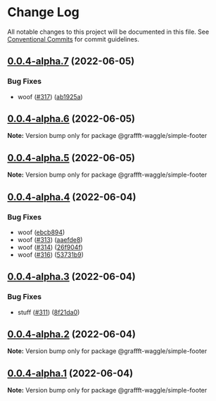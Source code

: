 # Change Log

All notable changes to this project will be documented in this file.
See [Conventional Commits](https://conventionalcommits.org) for commit guidelines.

## [0.0.4-alpha.7](https://github.com/dankreiger/graffft-waggle/compare/v0.0.4-alpha.6...v0.0.4-alpha.7) (2022-06-05)

### Bug Fixes

- woof ([#317](https://github.com/dankreiger/graffft-waggle/issues/317)) ([ab1925a](https://github.com/dankreiger/graffft-waggle/commit/ab1925af4d27cedaea76fa5cb89d1c599c9bedcd))

## [0.0.4-alpha.6](https://github.com/dankreiger/graffft-waggle/compare/v0.0.4-alpha.5...v0.0.4-alpha.6) (2022-06-05)

**Note:** Version bump only for package @graffft-waggle/simple-footer

## [0.0.4-alpha.5](https://github.com/dankreiger/graffft-waggle/compare/v0.0.4-alpha.4...v0.0.4-alpha.5) (2022-06-05)

**Note:** Version bump only for package @graffft-waggle/simple-footer

## [0.0.4-alpha.4](https://github.com/dankreiger/graffft-waggle/compare/v0.0.4-alpha.3...v0.0.4-alpha.4) (2022-06-04)

### Bug Fixes

- woof ([ebcb894](https://github.com/dankreiger/graffft-waggle/commit/ebcb8940b04a8f27e22ecf0d04b534b31100641e))
- woof ([#313](https://github.com/dankreiger/graffft-waggle/issues/313)) ([aaefde8](https://github.com/dankreiger/graffft-waggle/commit/aaefde8584b673ef31cf16c2f6ba115cf0ccb7c3))
- woof ([#314](https://github.com/dankreiger/graffft-waggle/issues/314)) ([26f904f](https://github.com/dankreiger/graffft-waggle/commit/26f904f21439994d0af63ded881df56df4498e65))
- woof ([#316](https://github.com/dankreiger/graffft-waggle/issues/316)) ([53731b9](https://github.com/dankreiger/graffft-waggle/commit/53731b9b4efe598e134e8b4719f93d96b9eb6814))

## [0.0.4-alpha.3](https://github.com/dankreiger/graffft-waggle/compare/v0.0.4-alpha.2...v0.0.4-alpha.3) (2022-06-04)

### Bug Fixes

- stuff ([#311](https://github.com/dankreiger/graffft-waggle/issues/311)) ([8f21da0](https://github.com/dankreiger/graffft-waggle/commit/8f21da0b19fbf5dee1d3e2055feab53c6a691e36))

## [0.0.4-alpha.2](https://github.com/dankreiger/graffft-waggle/compare/v0.0.4-alpha.1...v0.0.4-alpha.2) (2022-06-04)

**Note:** Version bump only for package @graffft-waggle/simple-footer

## [0.0.4-alpha.1](https://github.com/dankreiger/graffft-waggle/compare/v0.0.4-alpha.0...v0.0.4-alpha.1) (2022-06-04)

**Note:** Version bump only for package @graffft-waggle/simple-footer
